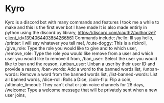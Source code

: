 # Kyro
Kyro is a discord bot with many commands and features I took me a while to make and this is the first ever bot I have made It is also made entirly in python using the discord.py library, https://discord.com/oauth2/authorize?client_id=1394064403854266561
Commands include:
/hello: Ill say hello,
/printer: I will say whatever you tell me!,
/cute-doggy: This is a rickroll,
/give_role: Type the role you would like to give and to which user,
/remove_role: Type the role you would like remove from a user and which user you would like to remove it from,
/ban_user: Select the user you would like to ban and the reason,
/unban_user: Unban a user by their user ID and provide a reason,
/ban-words: Add a word to the banned words list,
/unban-words: Remove a word from the banned words list,
/list-banned-words: List all banned words,
/dice-roll: Rolls a Dice,
/coin-flip: Flip a coin,
/ultimate_timeout: They can't chat or join voice channels for 28 days,
/welcome: Type a welcome message that will be privately sent when a new user joins,

